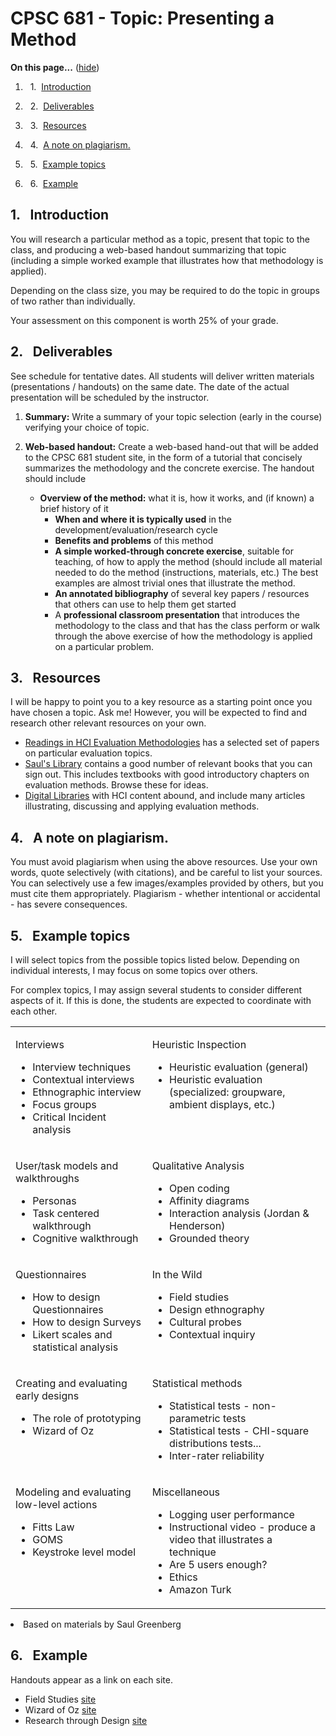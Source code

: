 

# CPSC 681 - Topic: Presenting a Method

<div class="toc">

<a name="toc" id="toc"></a>**On this page...** ([hide](javascript:toggle('tocid');))

1.    1.  [Introduction](#toc1)

2.    2.  [Deliverables](#toc2)

3.    3.  [Resources](#toc3)

4.    4.  [A note on plagiarism.](#toc4)

5.    5.  [Example topics](#toc5)

6.    6.  [Example](#toc6)</div>

## <a name="toc1" id="toc1"></a>1.  Introduction

You will research a particular method as a topic, present that topic to the class, and producing a web-based handout summarizing that topic (including a simple worked example that illustrates how that methodology is applied). 

Depending on the class size, you may be required to do the topic in groups of two rather than individually.

Your assessment on this component is worth 25% of your grade.

## <a name="toc2" id="toc2"></a>2.  Deliverables

See schedule for tentative dates. All students will deliver written materials (presentations / handouts) on the same date. The date of the actual presentation will be scheduled by the instructor.

1.  **Summary:** Write a summary of your topic selection (early in the course) verifying your choice of topic.

2.  **Web-based handout:** Create a web-based hand-out that will be added to the CPSC 681 student site, in the form of a tutorial that concisely summarizes the methodology and the concrete exercise. The handout should include

    * **Overview of the method:** what it is, how it works, and (if known) a brief history of it
        * **When and where it is typically used** in the development/evaluation/research cycle
        * **Benefits and problems** of this method
        * **A simple worked-through concrete exercise**, suitable for teaching, of how to apply the method (should include all material needed to do the method (instructions, materials, etc.) The best examples are almost trivial ones that illustrate the method.
        * **An annotated bibliography** of several key papers / resources that others can use to help them get started
        * A **professional classroom presentation** that introduces the methodology to the class and that has the class perform or walk through the above exercise of how the methodology is applied on a particular problem.

## <a name="toc3" id="toc3"></a>3.  Resources

I will be happy to point you to a key resource as a starting point once you have chosen a topic. Ask me! However, you will be expected to find and research other relevant resources on your own.

* [Readings in HCI Evaluation Methodologies](http://saul.cpsc.ucalgary.ca/pmwiki.php/HCIResources/ReadingListHCIEvaluation) has a selected set of papers on particular evaluation topics.
* [Saul's Library](http://saul.cpsc.ucalgary.ca/pmwiki.php/HCIResources/HCIBooksSaulsLibrary) contains a good number of relevant books that you can sign out. This includes textbooks with good introductory chapters on evaluation methods. Browse these for ideas.
* [Digital Libraries](http://saul.cpsc.ucalgary.ca/pmwiki.php/HCIResources/HCIDigitalLibraries) with HCI content abound, and include many articles illustrating, discussing and applying evaluation methods.

## <a name="toc4" id="toc4"></a>4.  A note on plagiarism.

You must avoid plagiarism when using the above resources. Use your own words, quote selectively (with citations), and be careful to list your sources. You can selectively use a few images/examples provided by others, but you must cite them appropriately. Plagiarism - whether intentional or accidental - has severe consequences.

## <a name="toc5" id="toc5"></a>5.  Example topics

I will select topics from the possible topics listed below. Depending on individual interests, I may focus on some topics over others.

For complex topics, I may assign several students to consider different aspects of it. If this is done, the students are expected to coordinate with each other.

<table><tr><td valign="top">

Interviews

* Interview techniques
* Contextual interviews
* Ethnographic interview
* Focus groups
* Critical Incident analysis</td><td valign="top">

Heuristic Inspection

* Heuristic evaluation (general)
* Heuristic evaluation (specialized: groupware, ambient displays, etc.)</td></tr><tr><td valign="top">

User/task models and walkthroughs

* Personas
* Task centered walkthrough
* Cognitive walkthrough</td><td valign="top">

Qualitative Analysis

* Open coding
* Affinity diagrams
* Interaction analysis (Jordan & Henderson)
* Grounded theory</td></tr><tr><td valign="top">

Questionnaires

* How to design Questionnaires
* How to design Surveys
* Likert scales and statistical analysis</td><td valign="top">

In the Wild

* Field studies
* Design ethnography
* Cultural probes
* Contextual inquiry</td></tr><tr><td valign="top">

Creating and evaluating early designs

* The role of prototyping
* Wizard of Oz</td><td valign="top">

Statistical methods

* Statistical tests - non-parametric tests
* Statistical tests - CHI-square distributions tests...
* Inter-rater reliability</td></tr><tr><td valign="top">

Modeling and evaluating low-level actions

* Fitts Law
* GOMS
* Keystroke level model</td><td valign="top">

Miscellaneous

* Logging user performance
* Instructional video - produce a video that illustrates a technique
* Are 5 users enough?
* Ethics
* Amazon Turk</td></tr></table>
* Based on materials by Saul Greenberg

## <a name="toc6" id="toc6"></a>6.  Example

Handouts appear as a link on each site.

* Field Studies [site](http://brennanjones.org/681topic/)
* Wizard of Oz [site](http://pages.cpsc.ucalgary.ca/~jiannali/course/wizard_of_oz.html)
* Research through Design [site](http://annawitcraft.com/rtd.html)
